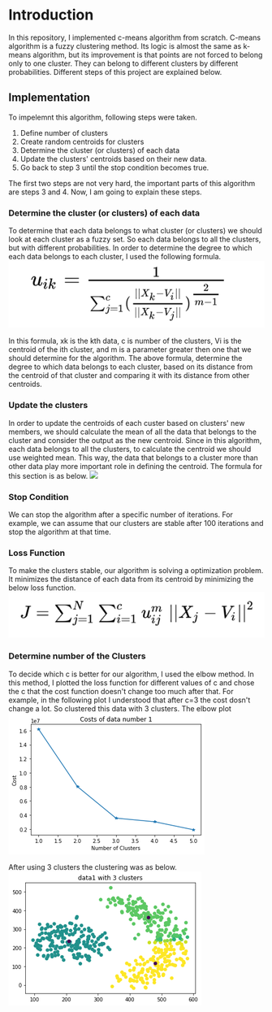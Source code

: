 # Introduction
In this repository, I implemented c-means algorithm from scratch.
C-means algorithm is a fuzzy clustering method. Its logic is almost the same as k-means algorithm, but its improvement is that points are not forced to belong only to one cluster. They can belong to different clusters by different probabilities.
Different steps of this project are explained below.

## Implementation
To impelemnt this algorithm, following steps were taken.
1. Define number of clusters
2. Create random centroids for clusters
3. Determine the cluster (or clusters) of each data
4. Update the clusters' centroids based on their new data.
5. Go back to step 3 until the stop condition becomes true.

The first two steps are not very hard, the important parts of this algorithm are steps 3 and 4. Now, I am going to explain these steps.

### Determine the cluster (or clusters) of each data
To determine that each data belongs to what cluster (or clusters) we should look at each cluster as a fuzzy set. So each data belongs to all the clusters, but with different probabilities. In order to determine the degree to which each data belongs to each cluster, I used the following formula.
[<img src="https://github.com/kian79/Implement-C-Means-Algorithm/blob/main/Images/amount_of_belonging.png">]([http://google.com.au/](https://github.com/kian79/Implement-C-Means-Algorithm/blob/main/Images/amount_of_belonging.png))

In this formula, xk is the kth data, c is number of the clusters, Vi is the centroid of the ith cluster, and m is a parameter greater then one that we should determine for the algorithm. The above formula, determine the degree to which data belongs to each cluster, based on its distance from the centroid of that cluster and comparing it with its distance from other centroids.

### Update the clusters
In order to update the centroids of each custer based on clusters' new members, we should calculate the mean of all the data that belongs to the cluster and consider the output as the new centroid. Since in this algorithm, each data belongs to all the clusters, to calculate the centroid we should use weighted mean. This way, the data that belongs to a cluster more than other data play more important role in defining the centroid. The formula for this section is as below.
[<img src="https://github.com/kian79/Implement-C-Means-Algorithm/blob/main/Images/wieghted_average.png">]([http://google.com.au/](https://github.com/kian79/Implement-C-Means-Algorithm/blob/main/Images/weighted_average.png))

### Stop Condition
We can stop the algorithm after a specific number of iterations. For example, we can assume that our clusters are stable after 100 iterations and stop the algorithm at that time.

### Loss Function
To make the clusters stable, our algorithm is solving a optimization problem. It minimizes the distance of each data from its centroid by minimizing the below loss function.
[<img src="https://github.com/kian79/Implement-C-Means-Algorithm/blob/main/Images/loss_function.png">]([http://google.com.au/](https://github.com/kian79/Implement-C-Means-Algorithm/blob/main/Images/loss_function.png))

### Determine number of the Clusters
To decide which c is better for our algorithm, I used the elbow method. In this method, I plotted the loss function for different values of c and chose the c that the cost function doesn't change too much after that.
For example, in the following plot I understood that after c=3 the cost dosn't change a lot. So clustered this data with 3 clusters.
The elbow plot
[<img src="https://github.com/kian79/Implement-C-Means-Algorithm/blob/main/Images/elbow_data1.png">]([http://google.com.au/](https://github.com/kian79/Implement-C-Means-Algorithm/blob/main/Images/elbow_data1.png))

After using 3 clusters the clustering was as below.
[<img src="https://github.com/kian79/Implement-C-Means-Algorithm/blob/main/Images/data1_c3_plot.png">]([http://google.com.au/](https://github.com/kian79/Implement-C-Means-Algorithm/blob/main/Images/data1_c3_plot.png))

